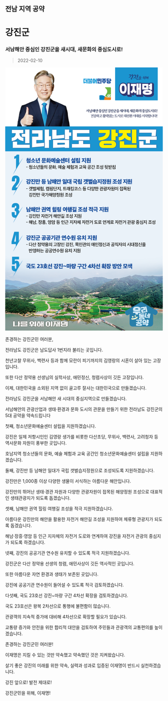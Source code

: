 ## 전남 지역 공약

# 강진군

### 서남해안 중심인 강진군을 새시대, 새문화의 중심도시로!
> 2022-02-10

![강진군 지역공약](./005_014_001.png)

존경하는 강진군민 여러분, 

 

전라남도 강진군은 남도답사 1번지라 불리는 곳입니다. 

천년고찰 무위사, 백련사 등과 함께 모란이 피기까지의 김영랑의 시혼이 살아 있는 고장입니다.

또한 다산 정약용 선생님의 실학사상, 애민정신, 청렴사상이 깃든 고장입니다.

 

이제, 대한민국을 소외된 지역 없이 골고루 잘사는 대한민국으로 만들겠습니다. 

전라남도 강진군을 서남해안 새 시대의 중심지역으로 만들겠습니다. 

 

서남해안의 관광산업과 생태·환경과 문화 도시의 관문을 만들기 위한 전라남도 강진군의 5대 공약을 약속드립니다

 

 

 

첫째, 청소년문화예술센터 설립을 지원하겠습니다.




강진은 일제 저항시인인 김영랑 생가를 비롯한 다산초당, 무위사, 백련사, 고려청자 등 역사문화 자원이 풍부한 곳입니다. 

호남지역 청소년들의 문화, 예술 체험과 교육 공간인 청소년문화예술센터 설립을 지원하겠습니다.

 

 

둘째, 강진만 등 남해안 일대가 국립 갯벌습지정원으로 조성되도록 지원하겠습니다.




강진만은 1,000종 이상 다양한 생물이 서식하는 아름다운 해안입니다. 

강진만의 뛰어난 생태·경관 자원과 다양한 관광자원이 접목된 해양정원 조성으로 대표적인 생태관광지가 되도록 돕겠습니다. 

 

 

셋째, 남해안 권역 힐링 여행길 조성을 적극 지원하겠습니다.




아름다운 강진만의 해안을 활용한 자전거 해안길 조성을 지원하여 체류형 관광지가 되도록 돕겠습니다.  

해남·장흥·영암 등 인근 지자체의 자전거 도로와 연계하여 강진을 자전거 관광의 중심지가 되도록 하겠습니다. 

 

 

넷째, 강진의 공공기관 연수원 유치할 수 있도록 적극 지원하겠습니다. 




강진군은 다산 정약용 선생의 청렴, 애민사상이 깃든 역사적인 곳입니다. 

또한 아름다운 자연 환경과 생태가 보존된 곳입니다. 

강진에 공공기관 연수원이 들어설 수 있도록 적극 검토하겠습니다. 

 

 

다섯째, 국도 23호선 강진~마량 구간 4차선 확장을 검토하겠습니다.




국도 23호선은 왕복 2차선으로 통행에 불편함이 많습니다.  

관광객의 지속적 증가에 대비해 4차선으로 확장할 필요가 있습니다.  

교통량 증가와 안전을 위한 합리적 대안을 검토하여 주민들과 관광객의 교통편의를 높이겠습니다. 

 

 

존경하는 강진군민 여러분!

 

이재명은 지킬 수 있는 것만 약속했고 약속했던 것은 지켜왔습니다.

살기 좋은 강진의 미래를 위한 약속, 실력과 성과로 입증된 이재명이 반드시 실천하겠습니다.

 

강진 앞으로! 발전 제대로! 

강진군민을 위해, 이재명!  

						